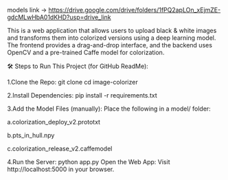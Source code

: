 models link -> https://drive.google.com/drive/folders/1fPQ2apLOn_xEjmZE-gdcMLwHbA01dKHD?usp=drive_link

This is a web application that allows users to upload black & white images and transforms them into colorized versions using a deep learning model. The frontend provides a drag-and-drop interface, and the backend uses OpenCV and a pre-trained Caffe model for colorization.

🛠️ Steps to Run This Project (for GitHub ReadMe):

1.Clone the Repo:
git clone <your-repo-link>
cd image-colorizer

2.Install Dependencies:
pip install -r requirements.txt

3.Add the Model Files (manually):
Place the following in a model/ folder:

a.colorization_deploy_v2.prototxt

b.pts_in_hull.npy

c.colorization_release_v2.caffemodel

4.Run the Server:
python app.py
Open the Web App: Visit http://localhost:5000 in your browser.
